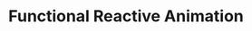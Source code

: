 ---
title: Functional Reactive Animation
paper-url: http://conal.net/papers/icfp97/icfp97.pdf
authors:
- Conal Elliott
- Paul Hudak
type: paper
tags:
- FRP
doHaskell-type: research paper
dohaskell-year: 1997
---